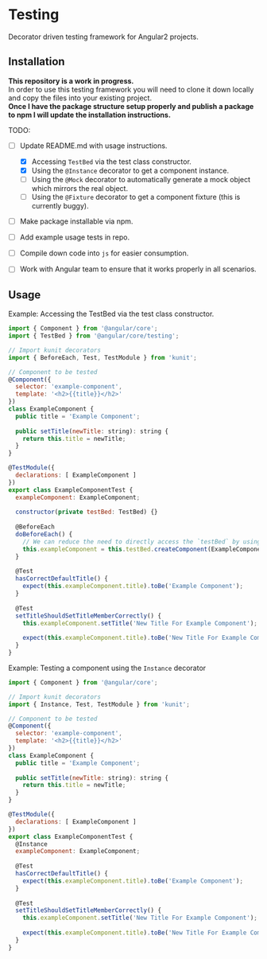 # Testing
Decorator driven testing framework for Angular2 projects.

## Installation
**This repository is a work in progress.**<br>
In order to use this testing framework you will need to clone it down locally and copy the files into your existing project.<br>
**Once I have the package structure setup properly and publish a package to npm I will update the installation instructions.**

TODO:
- [ ] Update README.md with usage instructions.
  + [x] Accessing `TestBed` via the test class constructor.
  + [x] Using the `@Instance` decorator to get a component instance.
  + [ ] Using the `@Mock` decorator to automatically generate a mock object which mirrors the real object.
  + [ ] Using the `@Fixture` decorator to get a component fixture (this is currently buggy).
- [ ] Make package installable via npm.
- [ ] Add example usage tests in repo.
- [ ] Compile down code into `js` for easier consumption.
- [ ] Work with Angular team to ensure that it works properly in all scenarios.


## Usage
Example: Accessing the TestBed via the test class constructor.
```JavaScript
import { Component } from '@angular/core';
import { TestBed } from '@angular/core/testing';

// Import kunit decorators
import { BeforeEach, Test, TestModule } from 'kunit';

// Component to be tested
@Component({
  selector: 'example-component',
  template: '<h2>{{title}}</h2>'
})
class ExampleComponent {
  public title = 'Example Component';
  
  public setTitle(newTitle: string): string {
    return this.title = newTitle;
  }
}

@TestModule({
  declarations: [ ExampleComponent ]
})
export class ExampleComponentTest {
  exampleComponent: ExampleComponent;
  
  constructor(private testBed: TestBed) {}
  
  @BeforeEach
  doBeforeEach() {
    // We can reduce the need to directly access the `testBed` by using the `Instance` decorator (see below).
    this.exampleComponent = this.testBed.createComponent(ExampleComponent).componentInstance;
  }
  
  @Test
  hasCorrectDefaultTitle() {
    expect(this.exampleComponent.title).toBe('Example Component');
  }
  
  @Test
  setTitleShouldSetTitleMemberCorrectly() {
    this.exampleComponent.setTitle('New Title For Example Component');
    
    expect(this.exampleComponent.title).toBe('New Title For Example Component');
  }
}
```

Example: Testing a component using the `Instance` decorator
```JavaScript
import { Component } from '@angular/core';

// Import kunit decorators
import { Instance, Test, TestModule } from 'kunit';

// Component to be tested
@Component({
  selector: 'example-component',
  template: '<h2>{{title}}</h2>'
})
class ExampleComponent {
  public title = 'Example Component';
  
  public setTitle(newTitle: string): string {
    return this.title = newTitle;
  }
}

@TestModule({
  declarations: [ ExampleComponent ]
})
export class ExampleComponentTest {
  @Instance
  exampleComponent: ExampleComponent;
  
  @Test
  hasCorrectDefaultTitle() {
    expect(this.exampleComponent.title).toBe('Example Component');
  }
  
  @Test
  setTitleShouldSetTitleMemberCorrectly() {
    this.exampleComponent.setTitle('New Title For Example Component');
    
    expect(this.exampleComponent.title).toBe('New Title For Example Component');
  }
}
```
